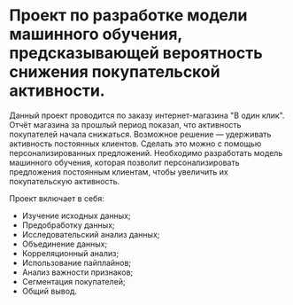 # Проект по разработке модели машинного обучения, предсказывающей  вероятность снижения покупательской активности.
Данный проект проводится по заказу интернет-магазина "В один клик". Отчёт магазина за прошлый период показал, что активность покупателей начала снижаться. Возможное решение — удерживать активность постоянных клиентов. Сделать это можно с помощью персонализированных предложений. Необходимо разработать модель машинного обучения, которая позволит персонализировать предложения постоянным клиентам, чтобы увеличить их покупательскую активность.
 
Проект включает в себя:
 - Изучение исходных данных;
 - Предобработку данных;
 - Исследовательский анализ данных;
 - Объединение данных;
 - Корреляционный анализ;
 - Использование пайплайнов;
 - Анализ важности признаков;
 - Сегментация покупателей;
 - Общий вывод.
